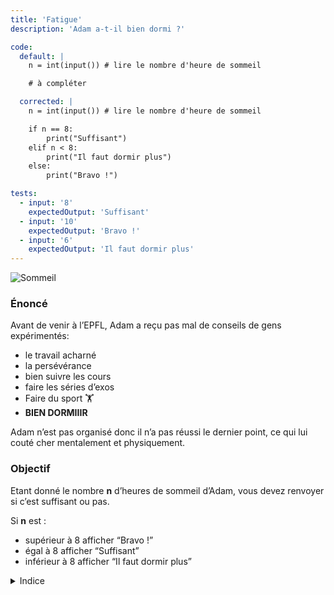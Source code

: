 ```yaml
---
title: 'Fatigue'
description: 'Adam a-t-il bien dormi ?'

code:
  default: |
    n = int(input()) # lire le nombre d'heure de sommeil

    # à compléter

  corrected: |
    n = int(input()) # lire le nombre d'heure de sommeil

    if n == 8:
        print("Suffisant")
    elif n < 8:
        print("Il faut dormir plus")
    else:
        print("Bravo !")

tests:
  - input: '8'
    expectedOutput: 'Suffisant'
  - input: '10'
    expectedOutput: 'Bravo !'
  - input: '6'
    expectedOutput: 'Il faut dormir plus'
---
```


![Sommeil](/banner/sommeil.png)

### Énoncé

Avant de venir à l’EPFL, Adam a reçu pas mal de conseils de gens expérimentés:

- le travail acharné
- la persévérance
- bien suivre les cours
- faire les séries d’exos
- Faire du sport 🏋️
- **BIEN DORMIIIR**

Adam n’est pas organisé donc il n’a pas réussi le dernier point, ce qui lui couté cher mentalement et physiquement.

### Objectif

Etant donné le nombre **n** d’heures de sommeil d’Adam, vous devez renvoyer si c’est suffisant ou pas.

Si **n** est :

- supérieur à 8 afficher “Bravo !”
- égal à 8 afficher “Suffisant”
- inférieur à 8 afficher “Il faut dormir plus”

<details>
  <summary>Indice</summary>
    Utilisez un `if`, un `elif`, et un `else`.
</details>
